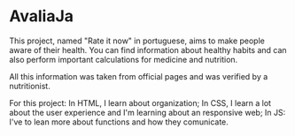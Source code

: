 # AvaliaJa

This project, named "Rate it now" in portuguese, aims to make people aware of their health.
You can find information about healthy habits and can also perform important calculations for medicine and nutrition.

All this information was taken from official pages and was verified by a nutritionist.

For this project: In HTML, I learn about organization; In CSS, I learn a lot about the user experience and I'm learning about an responsive web;
    In JS: I've to lean more about functions and how they comunicate.
